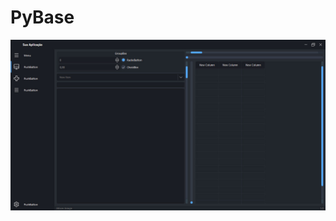 # PyBase

![PyBase](https://github.com/Ailson-Araujo/GUI-PyBase/blob/master/UI_files/screenshot/pybase.jpg)